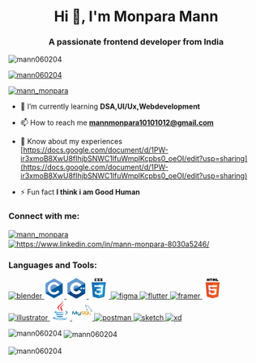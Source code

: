 <h1 align="center">Hi 👋, I'm Monpara Mann</h1>
<h3 align="center">A passionate frontend developer from India</h3>

<p align="left"> <img src="https://komarev.com/ghpvc/?username=mann060204&label=Profile%20views&color=0e75b6&style=flat" alt="mann060204" /> </p>

<p align="left"> <a href="https://github.com/ryo-ma/github-profile-trophy"><img src="https://github-profile-trophy.vercel.app/?username=mann060204" alt="mann060204" /></a> </p>

<p align="left"> <a href="https://twitter.com/mann_monpara" target="blank"><img src="https://img.shields.io/twitter/follow/mann_monpara?logo=twitter&style=for-the-badge" alt="mann_monpara" /></a> </p>

- 🌱 I’m currently learning **DSA,UI/Ux,Webdevelopment**

- 📫 How to reach me **mannmonpara10101012@gmail.com**

- 📄 Know about my experiences [https://docs.google.com/document/d/1PW-ir3xmoB8XwU8fIhjbSNWC1lfuWmplKcpbs0_oeOI/edit?usp=sharing](https://docs.google.com/document/d/1PW-ir3xmoB8XwU8fIhjbSNWC1lfuWmplKcpbs0_oeOI/edit?usp=sharing)

- ⚡ Fun fact **I think i am Good Human**

<h3 align="left">Connect with me:</h3>
<p align="left">
<a href="https://twitter.com/mann_monpara" target="blank"><img align="center" src="https://raw.githubusercontent.com/rahuldkjain/github-profile-readme-generator/master/src/images/icons/Social/twitter.svg" alt="mann_monpara" height="30" width="40" /></a>
<a href="https://linkedin.com/in/https://www.linkedin.com/in/mann-monpara-8030a5246/" target="blank"><img align="center" src="https://raw.githubusercontent.com/rahuldkjain/github-profile-readme-generator/master/src/images/icons/Social/linked-in-alt.svg" alt="https://www.linkedin.com/in/mann-monpara-8030a5246/" height="30" width="40" /></a>
</p>

<h3 align="left">Languages and Tools:</h3>
<p align="left"> <a href="https://www.blender.org/" target="_blank" rel="noreferrer"> <img src="https://download.blender.org/branding/community/blender_community_badge_white.svg" alt="blender" width="40" height="40"/> </a> <a href="https://www.cprogramming.com/" target="_blank" rel="noreferrer"> <img src="https://raw.githubusercontent.com/devicons/devicon/master/icons/c/c-original.svg" alt="c" width="40" height="40"/> </a> <a href="https://www.w3schools.com/cpp/" target="_blank" rel="noreferrer"> <img src="https://raw.githubusercontent.com/devicons/devicon/master/icons/cplusplus/cplusplus-original.svg" alt="cplusplus" width="40" height="40"/> </a> <a href="https://www.w3schools.com/css/" target="_blank" rel="noreferrer"> <img src="https://raw.githubusercontent.com/devicons/devicon/master/icons/css3/css3-original-wordmark.svg" alt="css3" width="40" height="40"/> </a> <a href="https://www.figma.com/" target="_blank" rel="noreferrer"> <img src="https://www.vectorlogo.zone/logos/figma/figma-icon.svg" alt="figma" width="40" height="40"/> </a> <a href="https://flutter.dev" target="_blank" rel="noreferrer"> <img src="https://www.vectorlogo.zone/logos/flutterio/flutterio-icon.svg" alt="flutter" width="40" height="40"/> </a> <a href="https://www.framer.com/" target="_blank" rel="noreferrer"> <img src="https://www.vectorlogo.zone/logos/framer/framer-icon.svg" alt="framer" width="40" height="40"/> </a> <a href="https://www.w3.org/html/" target="_blank" rel="noreferrer"> <img src="https://raw.githubusercontent.com/devicons/devicon/master/icons/html5/html5-original-wordmark.svg" alt="html5" width="40" height="40"/> </a> <a href="https://www.adobe.com/in/products/illustrator.html" target="_blank" rel="noreferrer"> <img src="https://www.vectorlogo.zone/logos/adobe_illustrator/adobe_illustrator-icon.svg" alt="illustrator" width="40" height="40"/> </a> <a href="https://www.java.com" target="_blank" rel="noreferrer"> <img src="https://raw.githubusercontent.com/devicons/devicon/master/icons/java/java-original.svg" alt="java" width="40" height="40"/> </a> <a href="https://www.mysql.com/" target="_blank" rel="noreferrer"> <img src="https://raw.githubusercontent.com/devicons/devicon/master/icons/mysql/mysql-original-wordmark.svg" alt="mysql" width="40" height="40"/> </a> <a href="https://postman.com" target="_blank" rel="noreferrer"> <img src="https://www.vectorlogo.zone/logos/getpostman/getpostman-icon.svg" alt="postman" width="40" height="40"/> </a> <a href="https://www.sketch.com/" target="_blank" rel="noreferrer"> <img src="https://www.vectorlogo.zone/logos/sketchapp/sketchapp-icon.svg" alt="sketch" width="40" height="40"/> </a> <a href="https://www.adobe.com/products/xd.html" target="_blank" rel="noreferrer"> <img src="https://cdn.worldvectorlogo.com/logos/adobe-xd.svg" alt="xd" width="40" height="40"/> </a> </p>

<p><img align="left" src="https://github-readme-stats.vercel.app/api/top-langs?username=mann060204&show_icons=true&locale=en&layout=compact" alt="mann060204" /></p>

<p>&nbsp;<img align="center" src="https://github-readme-stats.vercel.app/api?username=mann060204&show_icons=true&locale=en" alt="mann060204" /></p>

<p><img align="center" src="https://github-readme-streak-stats.herokuapp.com/?user=mann060204&" alt="mann060204" /></p>

